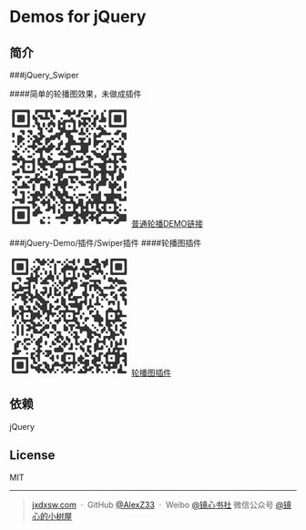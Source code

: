 # Demos for jQuery 

## 简介
###jQuery_Swiper
 
####简单的轮播图效果，未做成插件

![扫一扫](dist/Swiper1.png)
[普通轮播DEMO链接](https://alexz33.github.io/jQuery-Demo/jQuery_Swiper/index.html)

###jQuery-Demo/插件/Swiper插件
####轮播图插件

![扫一扫](dist/Swiper2.png)
[轮播图插件](https://alexz33.github.io/jQuery-Demo/插件/Swiper插件/index.html)

## 依赖

 jQuery


 ## License

MIT

---

> [jxdxsw.com](http://jxdxsw.com) &nbsp;&middot;&nbsp;
> GitHub [@AlexZ33](https://github.com/AlexZ33) &nbsp;&middot;&nbsp;
> Weibo [@镜心书社](http://weibo.com/jxtreehouse)
> 微信公众号 [@镜心的小树屋](https://mp.weixin.qq.com/profile?src=3&timestamp=1489126366&ver=1&signature=i4ePHN8uLAwwTC24fYOKnTMBoag*ZM8YXkML7E6v8KcTyAQQDWUZuoS4TRxuX1ZCpqtaEpVTSOo5k9hEj-Rq-Q==)